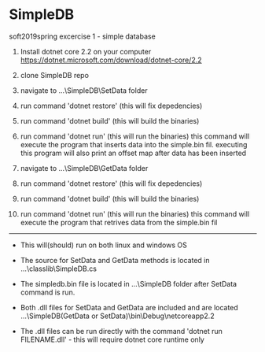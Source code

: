 # SimpleDB
soft2019spring excercise 1 - simple database

1) Install dotnet core 2.2 on your computer 
https://dotnet.microsoft.com/download/dotnet-core/2.2

2) clone SimpleDB repo

3) navigate to ...\SimpleDB\SetData folder

4) run command 'dotnet restore' (this will fix depedencies)

5) run command 'dotnet build' (this will build the binaries)

6) run command 'dotnet run' (this will run the binaries)
   this command will execute the program that inserts data into the simple.bin fil.
   executing this program will also print an offset map after data has been inserted

7) navigate to ...\SimpleDB\GetData folder

8) run command 'dotnet restore' (this will fix depedencies)

9) run command 'dotnet build' (this will build the binaries)

10) run command 'dotnet run' (this will run the binaries)
   this command will execute the program that retrives data from the simple.bin fil   

-------------------------------------------------------------------------------
- This will(should) run on both linux and windows OS

- The source for SetData and GetData methods is located in ...\classlib\SimpleDB.cs

- The simpledb.bin file is located in ...\SimpleDB folder after SetData command is run.

- Both .dll files for SetData and GetData are included and are located ...\SimpleDB\(GetData or SetData)\bin\Debug\netcoreapp2.2

- The .dll files can be run directly with the command 'dotnet run FILENAME.dll' - this will require dotnet core runtime only
